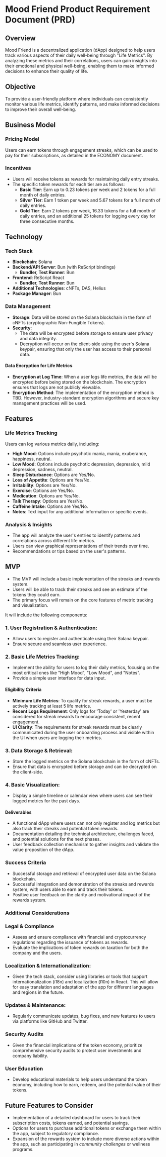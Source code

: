 # Mood Friend Product Requirement Document (PRD)

## Overview

Mood Friend is a decentralized application (dApp) designed to help users track various aspects of their daily well-being through "Life Metrics". By analyzing these metrics and their correlations, users can gain insights into their emotional and physical well-being, enabling them to make informed decisions to enhance their quality of life.

## Objective

To provide a user-friendly platform where individuals can consistently monitor various life metrics, identify patterns, and make informed decisions to improve their overall well-being.

## Business Model

### Pricing Model

Users can earn tokens through engagement streaks, which can be used to pay for their subscriptions, as detailed in the ECONOMY document.

### Incentives

- Users will receive tokens as rewards for maintaining daily entry streaks.
- The specific token rewards for each tier are as follows:
  - **Basic Tier**: Earn up to 0.23 tokens per week and 2 tokens for a full month of daily entries.
  - **Silver Tier**: Earn 1 token per week and 5.67 tokens for a full month of daily entries.
  - **Gold Tier**: Earn 2 tokens per week, 16.33 tokens for a full month of daily entries, and an additional 25 tokens for logging every day for three consecutive months.

## Technology

### Tech Stack

- **Blockchain**: Solana
- **Backend/API Server**: Bun (with ReScript bindings)
  - **Bundler, Test Runner**: Bun
- **Frontend**: ReScript React
  - **Bundler, Test Runner**: Bun
- **Additional Technologies**: cNFTs, DAS, Helius
- **Package Manager**: Bun

### Data Management

- **Storage**: Data will be stored on the Solana blockchain in the form of cNFTs (cryptographic Non-Fungible Tokens).
- **Security**:
  - The data will be encrypted before storage to ensure user privacy and data integrity.
  - Decryption will occur on the client-side using the user's Solana keypair, ensuring that only the user has access to their personal data.

#### Data Encryption for Life Metrics

- **Encryption at Log Time**: When a user logs life metrics, the data will be encrypted before being stored on the blockchain. The encryption ensures that logs are not publicly viewable.
- **Encryption Method**: The implementation of the encryption method is TBD. However, industry-standard encryption algorithms and secure key management practices will be used.

## Features

### Life Metrics Tracking

Users can log various metrics daily, including:

- **High Mood**: Options include psychotic mania, mania, exuberance, happiness, neutral.
- **Low Mood**: Options include psychotic depression, depression, mild depression, sadness, neutral.
- **Sleep Disturbance**: Options are Yes/No.
- **Loss of Appetite**: Options are Yes/No.
- **Irritability**: Options are Yes/No.
- **Exercise**: Options are Yes/No.
- **Medication**: Options are Yes/No.
- **Talk Therapy**: Options are Yes/No.
- **Caffeine Intake**: Options are Yes/No.
- **Notes**: Text input for any additional information or specific events.

### Analysis & Insights

- The app will analyze the user's entries to identify patterns and correlations across different life metrics.
- Users can view graphical representations of their trends over time.
- Recommendations or tips based on the user's patterns.

## MVP

- The MVP will include a basic implementation of the streaks and rewards system.
- Users will be able to track their streaks and see an estimate of the tokens they could earn.
- The primary focus will remain on the core features of metric tracking and visualization.

It will include the following components:

### 1. **User Registration & Authentication**:

- Allow users to register and authenticate using their Solana keypair.
- Ensure secure and seamless user experience.

### 2. **Basic Life Metrics Tracking**:

- Implement the ability for users to log their daily metrics, focusing on the most critical ones like "High Mood", "Low Mood", and "Notes".
- Provide a simple user interface for data input.

#### Eligibility Criteria

- **Minimum Life Metrics**: To qualify for streak rewards, a user must be actively tracking at least 5 life metrics.
- **Recent Logs Requirement**: Only logs for 'Today' or 'Yesterday' are considered for streak rewards to encourage consistent, recent engagement.
- **UI Clarity**: The requirements for streak rewards must be clearly communicated during the user onboarding process and visible within the UI when users are logging their metrics.

### 3. **Data Storage & Retrieval**:

- Store the logged metrics on the Solana blockchain in the form of cNFTs.
- Ensure that data is encrypted before storage and can be decrypted on the client-side.

### 4. **Basic Visualization**:

- Display a simple timeline or calendar view where users can see their logged metrics for the past days.

#### Deliverables

- A functional dApp where users can not only register and log metrics but also track their streaks and potential token rewards.
- Documentation detailing the technical architecture, challenges faced, and potential solutions for the next phases.
- User feedback collection mechanism to gather insights and validate the value proposition of the dApp.

### Success Criteria

- Successful storage and retrieval of encrypted user data on the Solana blockchain.
- Successful integration and demonstration of the streaks and rewards system, with users able to earn and track their tokens.
- Positive user feedback on the clarity and motivational impact of the rewards system.

### Additional Considerations

### Legal & Compliance

- Assess and ensure compliance with financial and cryptocurrency regulations regarding the issuance of tokens as rewards.
- Evaluate the implications of token rewards on taxation for both the company and the users.

### Localization & Internationalization:

- Given the tech stack, consider using libraries or tools that support internationalization (i18n) and localization (l10n) in React. This will allow for easy translation and adaptation of the app for different languages and regions in the future.

### Updates & Maintenance:

- Regularly communicate updates, bug fixes, and new features to users via platforms like GitHub and Twitter.

### Security Audits

- Given the financial implications of the token economy, prioritize comprehensive security audits to protect user investments and company liability.

### User Education

- Develop educational materials to help users understand the token economy, including how to earn, redeem, and the potential value of their tokens.

## Future Features to Consider

- Implementation of a detailed dashboard for users to track their subscription costs, tokens earned, and potential savings.
- Options for users to purchase additional tokens or exchange them within the app, subject to regulatory compliance.
- Expansion of the rewards system to include more diverse actions within the app, such as participating in _community challenges_ or wellness programs.

